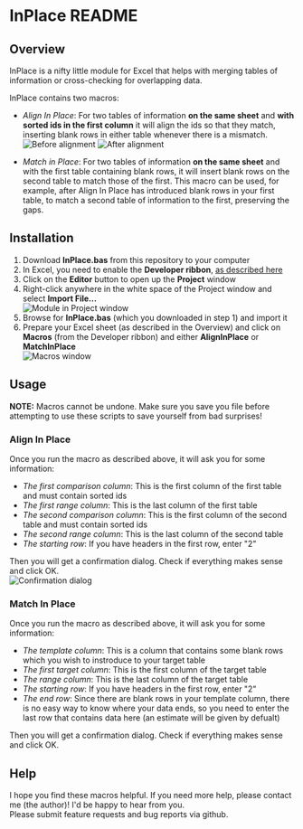 # InPlace README
## Overview
InPlace is a nifty little module for Excel that helps with merging tables of information or cross-checking for overlapping data.

InPlace contains two macros:
* _Align In Place_:
For two tables of information __on the same sheet__ and __with sorted ids in the first column__ it will align the ids so that they match, inserting blank rows in either table whenever there is a mismatch.  
![Before alignment](https://raw.github.com/isthisthat/InPlace/master/screenshots/before.png)
![After alignment](https://raw.github.com/isthisthat/InPlace/master/screenshots/after.png)

* _Match in Place_:
For two tables of information __on the same sheet__ and with the first table containing blank rows, it will insert blank rows on the second table to match those of the first. This macro can be used, for example, after Align In Place has introduced blank rows in your first table, to match a second table of information to the first, preserving the gaps.

## Installation
1. Download __InPlace.bas__ from this repository to your computer
2. In Excel, you need to enable the __Developer ribbon__, [as described here](http://msdn.microsoft.com/en-us/library/vstudio/bb608625.aspx)
3. Click on the __Editor__ button to open up the __Project__ window
4. Right-click anywhere in the white space of the Project window and select __Import File...__  
![Module in Project window](https://raw.github.com/isthisthat/InPlace/master/screenshots/module.png)
5. Browse for __InPlace.bas__ (which you downloaded in step 1) and import it
6. Prepare your Excel sheet (as described in the Overview) and click on __Macros__ (from the Developer ribbon) and either __AlignInPlace__ or __MatchInPlace__  
![Macros window](https://raw.github.com/isthisthat/InPlace/master/screenshots/macros.png)

## Usage
__NOTE:__ Macros cannot be undone. Make sure you save you file before attempting to use these scripts to save yourself from bad surprises!

### Align In Place
Once you run the macro as described above, it will ask you for some information:
- _The first comparison column_:
This is the first column of the first table and must contain sorted ids
- _The first range column_:
This is the last column of the first table
- _The second comparison column_:
This is the first column of the second table and must contain sorted ids
- _The second range column_:
This is the last column of the second table
- _The starting row_:
If you have headers in the first row, enter "2"

Then you will get a confirmation dialog. Check if everything makes sense and click OK.  
![Confirmation dialog](https://raw.github.com/isthisthat/InPlace/master/screenshots/check.png)

### Match In Place
Once you run the macro as described above, it will ask you for some information:
- _The template column_:
This is a column that contains some blank rows which you wish to instroduce to your target table
- _The first target column_:
This is the first column of the target table
- _The range column_:
This is the last column of the target table
- _The starting row_:
If you have headers in the first row, enter "2"
- _The end row_:
Since there are blank rows in your template column, there is no easy way to know where your data ends, so you need to enter the last row that contains data here (an estimate will be given by defualt)

Then you will get a confirmation dialog. Check if everything makes sense and click OK.

## Help
I hope you find these macros helpful. If you need more help, please contact me (the author)! I'd be happy to hear from you.  
Please submit feature requests and bug reports via github.

